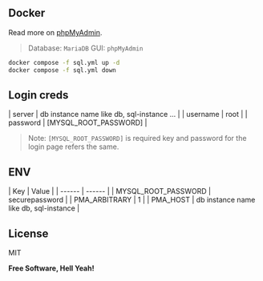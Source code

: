 ## Docker

Read more on [phpMyAdmin](https://hub.docker.com/_/phpmyadmin).
> Database: `MariaDB`
> GUI: `phpMyAdmin`

&NewLine;
```sh
docker compose -f sql.yml up -d
docker compose -f sql.yml down
```

## Login creds
&NewLine;
| server | db instance name like db, sql-instance ... |
| username | root |
| password | [MYSQL_ROOT_PASSWORD] |

> Note: `[MYSQL_ROOT_PASSWORD]` is required key and password for the login page refers the same.

## ENV
&NewLine;
| Key | Value |
| ------ | ------ |
| MYSQL_ROOT_PASSWORD | securepassword |
| PMA_ARBITRARY | 1 |
| PMA_HOST | db instance name like db, sql-instance |

## License

MIT

**Free Software, Hell Yeah!**
